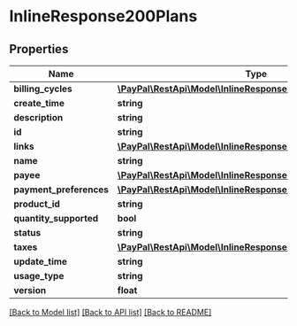# InlineResponse200Plans

## Properties
Name | Type | Description | Notes
------------ | ------------- | ------------- | -------------
**billing_cycles** | [**\PayPal\RestApi\Model\InlineResponse200BillingCycles[]**](InlineResponse200BillingCycles.md) |  | [optional] 
**create_time** | **string** |  | [optional] 
**description** | **string** |  | [optional] 
**id** | **string** |  | [optional] 
**links** | [**\PayPal\RestApi\Model\InlineResponse200Links1[]**](InlineResponse200Links1.md) |  | [optional] 
**name** | **string** |  | [optional] 
**payee** | [**\PayPal\RestApi\Model\InlineResponse200Payee**](InlineResponse200Payee.md) |  | [optional] 
**payment_preferences** | [**\PayPal\RestApi\Model\InlineResponse200PaymentPreferences**](InlineResponse200PaymentPreferences.md) |  | [optional] 
**product_id** | **string** |  | [optional] 
**quantity_supported** | **bool** |  | [optional] 
**status** | **string** |  | [optional] 
**taxes** | [**\PayPal\RestApi\Model\InlineResponse200Taxes**](InlineResponse200Taxes.md) |  | [optional] 
**update_time** | **string** |  | [optional] 
**usage_type** | **string** |  | [optional] 
**version** | **float** |  | [optional] 

[[Back to Model list]](../README.md#documentation-for-models) [[Back to API list]](../README.md#documentation-for-api-endpoints) [[Back to README]](../README.md)


